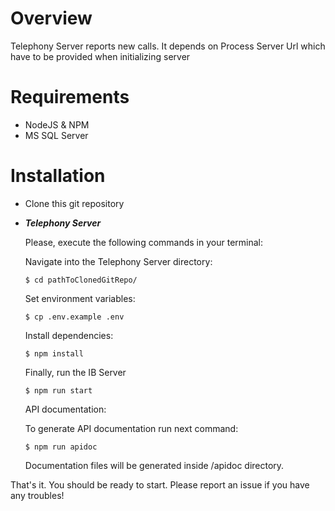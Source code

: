 # Overview

Telephony Server reports new calls. It depends on Process Server Url which have to be provided when initializing server
 
# Requirements

 - NodeJS & NPM
 - MS SQL Server
 
# Installation
 - Clone this git repository
 - ***Telephony Server***

      Please, execute the following commands in your terminal:
 
      Navigate into the Telephony Server directory:
	  
    `$ cd pathToClonedGitRepo/`
    	  
    Set environment variables:
    	 
    `$ cp .env.example .env`
     
    Install dependencies:
	
    `$ npm install`
	
    Finally, run the IB Server
	
    `$ npm run start`

    API documentation:
   
    To generate API documentation run next command:
   
    `$ npm run apidoc`

    Documentation files will be generated inside /apidoc directory.
	 
That's it. You should be ready to start. Please report an issue if you have any troubles!